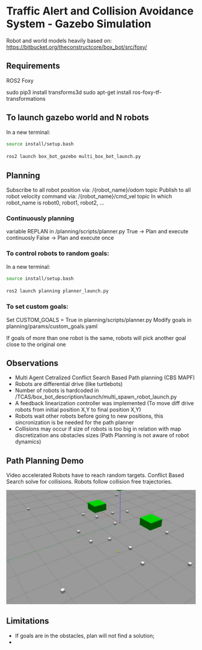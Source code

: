 # Traffic Alert and Collision Avoidance System - Gazebo Simulation

Robot and world models heavily based on: https://bitbucket.org/theconstructcore/box_bot/src/foxy/

## Requirements

ROS2 Foxy

sudo pip3 install transforms3d
sudo apt-get install ros-foxy-tf-transformations

## To launch gazebo world and N robots

In a new terminal:
```sh
source install/setup.bash

ros2 launch box_bot_gazebo multi_box_bot_launch.py
```

## Planning

Subscribe to all robot position via: /{robot_name}/odom topic
Publish to all robot velocity command via: /{robot_name}/cmd_vel topic
In which robot_name is robot0, robot1, robot2, ...

### Continuously planning

variable REPLAN in /planning/scripts/planner.py
True -> Plan and execute continuosly 
False -> Plan and execute once

### To control robots to random goals:

In a new terminal:

```sh
source install/setup.bash

ros2 launch planning planner_launch.py
```

### To set custom goals:

Set CUSTOM_GOALS = True in planning/scripts/planner.py
Modify goals in planning/params/custom_goals.yaml

If goals of more than one robot is the same, robots will pick another goal close to the original one

## Observations

- Multi Agent Cetralized Conflict Search Based Path planning (CBS MAPF) 
- Robots are differential drive (like turtlebots)
- Number of robots is hardcoded in /TCAS/box_bot_description/launch/multi_spawn_robot_launch.py
- A feedback linearization controller was implemented (To move diff drive robots from initial position X,Y to final position X,Y)
- Robots wait other robots before going to new positions, this sincronization is be needed for the path planner
- Collisions may occur if size of robots is too big in relation with map discretization ans obstacles sizes (Path Planning is not aware of robot dynamics)

## Path Planning Demo

Video accelerated
Robots have to reach random targets. Conflict Based Search solve for collisions. Robots follow collision free trajectories.  

[![PATH PLANNING DEMO 1](https://github.com/ReyeTech/TCAS/blob/37609850ab5f0766d37741fe33248968ab12472f/gazebo_multiagent2.png)](https://youtu.be/fz4IjyRInoU)


## Limitations

- If goals are in the obstacles, plan will not find a solution;
- 

